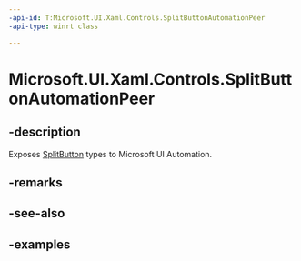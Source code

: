 ```yaml
---
-api-id: T:Microsoft.UI.Xaml.Controls.SplitButtonAutomationPeer
-api-type: winrt class

---
```

<!-- Class syntax.
public class SplitButtonAutomationPeer : FrameworkElementAutomationPeer, FrameworkElementAutomationPeer, IExpandCollapseProvider, IInvokeProvider
-->

# Microsoft.UI.Xaml.Controls.SplitButtonAutomationPeer


## -description

Exposes [SplitButton](splitbutton.md) types to Microsoft UI Automation.


## -remarks


## -see-also


## -examples


